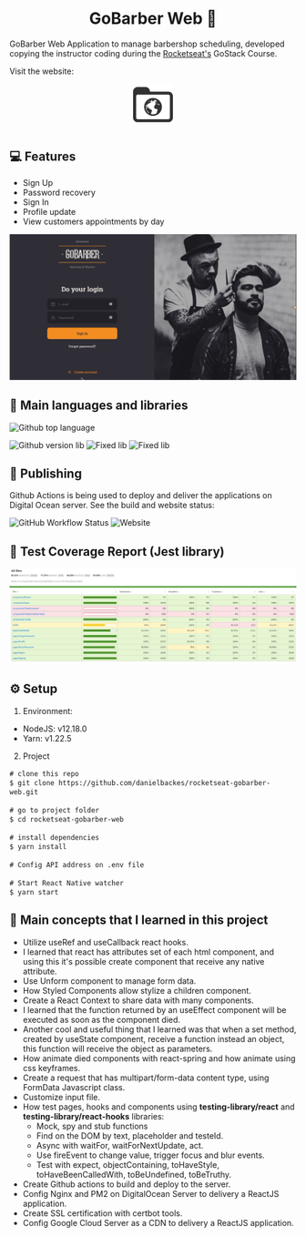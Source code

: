 <div align="center">
	<h1>GoBarber Web 💈</h1>
</div>

GoBarber Web Application to manage barbershop scheduling, developed copying the instructor coding during the [Rocketseat's](https://rocketseat.com.br) GoStack Course.

Visit the website:

<div align="center" style="margin-bottom:40px">
  <a href="https://gobarber.danielbackes.dev">
    <img alt="GoBarber website" width="70px" src="readme/website-icon.png"/>
  </a>
</div>

## 💻 Features
- Sign Up
- Password recovery
- Sign In
- Profile update
- View customers appointments by day

<div align="center">
	<img src="readme/movie.gif" alt="mobile" style="max-width:100%"/>
</div>

## 🧰 Main languages and libraries

![Github top language](https://img.shields.io/github/languages/top/danielbackes/rocketseat-gobarber-api?style=for-the-badge)

![Github version lib](https://img.shields.io/github/package-json/dependency-version/danielbackes/rocketseat-gobarber-web/react?style=for-the-badge)
![Fixed lib](https://img.shields.io/badge/React_Dom-^16.13.1-blue?style=for-the-badge)
![Fixed lib](https://img.shields.io/badge/Styled_Components-^5.1.1-blue?style=for-the-badge)

## 🚀 Publishing

Github Actions is being used to deploy and deliver the applications on Digital Ocean server. See the build and website status:

![GitHub Workflow Status](https://img.shields.io/github/workflow/status/danielbackes/rocketseat-gobarber-api/Delivery%20on%20production?style=for-the-badge)
![Website](https://img.shields.io/website?style=for-the-badge&url=https%3A%2F%2Fgobarber.danielbackes.dev)

## 🧪 Test Coverage Report (Jest library)

![Image](readme/test-coverage.png)

## ⚙️ Setup

1. Environment:
 - NodeJS: v12.18.0
 - Yarn: v1.22.5

2. Project
```
# clone this repo
$ git clone https://github.com/danielbackes/rocketseat-gobarber-web.git

# go to project folder
$ cd rocketseat-gobarber-web

# install dependencies
$ yarn install

# Config API address on .env file

# Start React Native watcher
$ yarn start
```

## 📖 Main concepts that I learned in this project

  - Utilize useRef and useCallback react hooks.
  - I learned that react has attributes set of each html component, and using this it's possible create component that receive any native attribute.
  - Use Unform component to manage form data.
  - How Styled Components allow stylize a children component.
  - Create a React Context to share data with many components.
  - I learned that the function returned by an useEffect component will be executed as soon as the component died.
  - Another cool and useful thing that I learned was that when a set<State> method, created by useState component, receive a function instead an object, this function will receive the <State> object as parameters.
  - How animate died components with react-spring and how animate using css keyframes.
  - Create a request that has multipart/form-data content type, using FormData Javascript class.
  - Customize input file.
  - How test pages, hooks and components using **testing-library/react** and **testing-library/react-hooks** libraries:
    - Mock, spy and stub functions
    - Find on the DOM by text, placeholder and testeId.
    - Async with waitFor, waitForNextUpdate, act.
    - Use fireEvent to change value, trigger focus and blur events.
    - Test with expect, objectContaining, toHaveStyle, toHaveBeenCalledWith, toBeUndefined, toBeTruthy.
  - Create Github actions to build and deploy to the server.
  - Config Nginx and PM2 on DigitalOcean Server to delivery a ReactJS application.
  - Create SSL certification with certbot tools.
  - Config Google Cloud Server as a CDN to delivery a ReactJS application.



